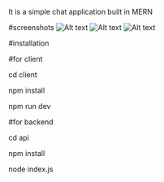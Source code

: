 It is a simple chat application built in MERN

#screenshots
![Alt text](image_path)
![Alt text](image_path)
![Alt text](image_path)

#installation

#for client 


cd client 


npm install  


npm run dev 

#for backend 


cd api 


npm install 


node index.js
